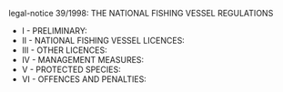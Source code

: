 legal-notice 39&#x2F;1998: THE NATIONAL FISHING VESSEL REGULATIONS

<ul>
			<li>I - PRELIMINARY: <ul>
			</ul></li>			<li>II - NATIONAL FISHING VESSEL LICENCES: <ul>
			</ul></li>			<li>III - OTHER LICENCES: <ul>
			</ul></li>			<li>IV - MANAGEMENT MEASURES: <ul>
			</ul></li>			<li>V - PROTECTED SPECIES: <ul>
			</ul></li>			<li>VI - OFFENCES AND PENALTIES: <ul>
			</ul></li></ul>